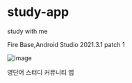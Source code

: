 # study-app
study with me 

Fire Base,Android Studio 2021.3.1 patch 1

![image](https://github.com/player283/study-app/assets/109062002/5c582399-35c5-4bea-a087-85a61e7bb4b5)

영단어 스터디 커뮤니티 앱
